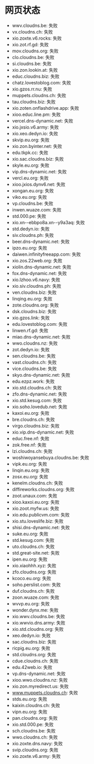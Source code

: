 # 网页状态
- wwv.cloudns.be: 失败
- vx.cloudns.ch: 失败
- xio.zoxte.v6.rocks: 失败
- xio.zot.rf.gd: 失败
- mov.cloudns.org: 失败
- clo.cloudns.be: 失败
- si.cloudns.be: 失败
- xio.zon.lookin.at: 失败
- educ.cloudns.biz: 失败
- chatz.lovestoblog.com: 失败
- xio.gzos.rr.nu: 失败
- muppets.cloudns.ch: 失败
- tau.cloudns.biz: 失败
- xio.zoten.onflashdrive.app: 失败
- xioo.educ.line.pm: 失败
- vercel.dns-dynamic.net: 失败
- xio.jxsio.v6.army: 失败
- xio.xeo.dedyn.io: 失败
- skvip.eu.org: 失败
- xio.zon.byinter.net: 失败
- edu.tkpk.cc: 失败
- xio.sac.cloudns.biz: 失败
- skyle.eu.org: 失败
- vip.dns-dynamic.net: 失败
- vercl.eu.org: 失败
- xioo.jxios.dynv6.net: 失败
- xongan.eu.org: 失败
- viko.eu.org: 失败
- vp.cloudns.be: 失败
- inwen.wuaze.com: 失败
- std.000.pe: 失败
- xio.xn--ebbpo8a.xn--y9a3aq: 失败
- std.dedyn.io: 失败
- siv.cloudns.ph: 失败
- beer.dns-dynamic.net: 失败
- ipzo.eu.org: 失败
- daiwen.infinityfreeapp.com: 失败
- xio.zos.22web.org: 失败
- xiolin.dns-dynamic.net: 失败
- fox.dns-dynamic.net: 失败
- xio.lzhoo.v6.navy: 失败
- xio.siv.cloudns.ph: 失败
- ven.cloudns.biz: 失败
- linqing.eu.org: 失败
- zote.cloudns.org: 失败
- dsk.cloudns.biz: 失败
- xio.gzos.link: 失败
- edu.lovestoblog.com: 失败
- linwen.rf.gd: 失败
- miao.dns-dynamic.net: 失败
- wwo.cloudns.nz: 失败
- zot.dedyn.io: 失败
- sen.cloudns.be: 失败
- vast.cloudns.ch: 失败
- vice.cloudns.be: 失败
- skyo.dns-dynamic.net: 失败
- edu.ezpz.work: 失败
- xio.std.cloudns.ch: 失败
- zfo.dns-dynamic.net: 失败
- xio.std.kesug.com: 失败
- xio.soho.lovedub.net: 失败
- kaxoi.eu.org: 失败
- bre.cloudns.ch: 失败
- virgo.cloudns.biz: 失败
- xio.vip.dns-dynamic.net: 失败
- educ.free.nf: 失败
- zok.free.nf: 失败
- lzi.cloudns.ch: 失败
- woshiwoyansebuya.cloudns.be: 失败
- vipk.eu.org: 失败
- linqin.eu.org: 失败
- zosx.eu.org: 失败
- kenelm.cloudns.ch: 失败
- diffireworks.cloudns.org: 失败
- zoot.unaux.com: 失败
- xioo.kaxoi.eu.org: 失败
- xio.zoot.myfw.us: 失败
- xio.edu.publicvm.com: 失败
- xio.stu.loveslife.biz: 失败
- shisi.dns-dynamic.net: 失败
- suke.eu.org: 失败
- std.kesug.com: 失败
- uto.cloudns.ch: 失败
- std.great-site.net: 失败
- ipen.eu.org: 失败
- xio.xiaohhh.xyz: 失败
- zfo.cloudns.org: 失败
- kcoco.eu.org: 失败
- soho.perslist.com: 失败
- duf.cloudns.ch: 失败
- zoon.wuaze.com: 失败
- wvvp.eu.org: 失败
- wonder.dynx.me: 失败
- xio.wwv.cloudns.be: 失败
- xio.wwvio.dns.army: 失败
- xio.std.cloudns.org: 失败
- xeo.dedyn.io: 失败
- sac.cloudns.biz: 失败
- ricpig.eu.org: 失败
- std.cloudns.org: 失败
- cdue.cloudns.ch: 失败
- edu.42web.io: 失败
- vp.dns-dynamic.net: 失败
- xioo.wwo.cloudns.nz: 失败
- xio.zon.myredirect.us: 失败
- www.muppets.cloudns.ch: 失败
- stds.eu.org: 失败
- kaixin.cloudns.ch: 失败
- vipn.eu.org: 失败
- pan.cloudns.org: 失败
- xio.std.000.pe: 失败
- sch.cloudns.be: 失败
- wwo.cloudns.ch: 失败
- xio.zoxte.dns.navy: 失败
- svip.cloudns.org: 失败
- xio.zoxte.v6.army: 失败
